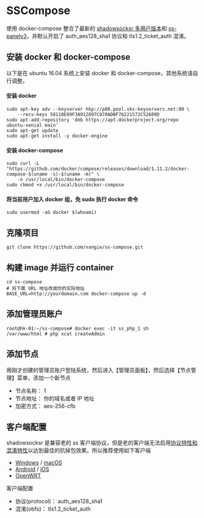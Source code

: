 #  SSCompose

使用 docker-compose 整合了最新的 [shadowsocksr 多用户版本](https://github.com/shadowsocksr/shadowsocksr)和 [ss-panelv3](https://github.com/orvice/ss-panel)，并默认开启了 auth_aes128_sha1 协议和 tls1.2_ticket_auth 混淆。

## 安装 docker 和 docker-compose

以下是在 ubuntu 16.04 系统上安装 docker 和 docker-compose，其他系统请自行调整。

#### 安装 docker
```
sudo apt-key adv --keyserver hkp://p80.pool.sks-keyservers.net:80 \
    --recv-keys 58118E89F3A912897C070ADBF76221572C52609D
sudo apt-add-repository 'deb https://apt.dockerproject.org/repo ubuntu-xenial main'
sudo apt-get update
sudo apt-get install -y docker-engine
```

#### 安装 docker-compose
```
sudo curl -L "https://github.com/docker/compose/releases/download/1.11.2/docker-compose-$(uname -s)-$(uname -m)" \
    -o /usr/local/bin/docker-compose
sudo chmod +x /usr/local/bin/docker-compose
```

#### 将当前用户加入 docker 组，免 sudo 执行 docker 命令

```
sudo usermod -aG docker $(whoami)
```

## 克隆项目

```
git clone https://github.com/vangie/ss-compose.git
```

## 构建 image 并运行 container

```
cd ss-compose
# 将下面 URL 地址改成你的实际地址
BASE_URL=http://yourdomain.com docker-compose up -d
```
## 添加管理员账户

```
root@hk-01:~/ss-compose# docker exec -it ss_php_1 sh
/var/www/html # php xcat createAdmin
```

## 添加节点
用刚才创建的管理员账户登陆系统，然后进入【管理员面板】，然后选择【节点管理】菜单，添加一个新节点

* 节点名称： 1
* 节点地址： 你的域名或者 IP 地址
* 加密方式： aes-256-cfb

## 客户端配置

shadowsocksr 是兼容老的 ss 客户端协议，但是老的客户端无法启用[协议特性和混淆特性](https://github.com/breakwa11/shadowsocks-rss/blob/master/ssr.md)以达到最佳的抗掉包效果。所以推荐使用如下客户端

* [Windows] / [macOS]
* [Android] / [iOS]
* [OpenWRT]

客户端配置

* 协议(protocol)： auth_aes128_sha1
* 混淆(obfs)：     tls1.2_ticket_auth


[OpenWRT]:           https://github.com/shadowsocks/openwrt-shadowsocks
[macOS]:             https://github.com/shadowsocksr/ShadowsocksX-NG
[Windows]:           https://github.com/shadowsocksr/shadowsocksr-csharp
[iOS]:               https://github.com/shadowsocks/shadowsocks-iOS/wiki/Help
[Android]:           https://github.com/shadowsocksr/shadowsocksr-android
